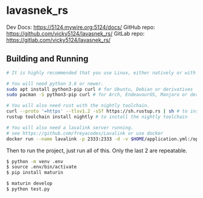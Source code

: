 # lavasnek_rs

Dev Docs: https://5124.mywire.org:5124/docs/
GitHub repo: https://github.com/vicky5124/lavasnek_rs/
GitLab repo: https://gitlab.com/vicky5124/lavasnek_rs/

## Building and Running

```bash
# It is highly recommended that you use Linux, either natively or with WSL2

# You will need python 3.6 or newer.
sudo apt install python3-pip curl # for Ubuntu, Debian or derivatives
sudo pacman -S python3-pip curl # for Arch, EndeavourOS, Manjaro or derivatives

# You will also need rust with the nightly toolchain.
curl --proto '=https' --tlsv1.2 -sSf https://sh.rustup.rs | sh # to install rustlang
rustup toolchain install nightly # to install the nightly toolchain

# You will also need a lavalink server running.
# see https://github.com/freyacodes/Lavalink or use docker
docker run --name lavalink -p 2333:2333 -d -v $HOME/application.yml:/opt/Lavalink/application.yml fredboat/lavalink:dev
```

Then to run the project, just run all of this.
Only the last 2 are repeatable.

```bash
$ python -m venv .env
$ source .env/bin/activate
$ pip install maturin

$ maturin develop
$ python test.py
```
